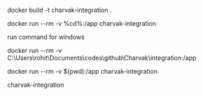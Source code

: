 docker build -t charvak-integration .

docker run --rm -v %cd%:/app charvak-integration

run command for windows

docker run --rm -v C:\Users\rohit\Documents\codes\github\Charvak\integration:/app 


docker run --rm -v $(pwd):/app charvak-integration


charvak-integration